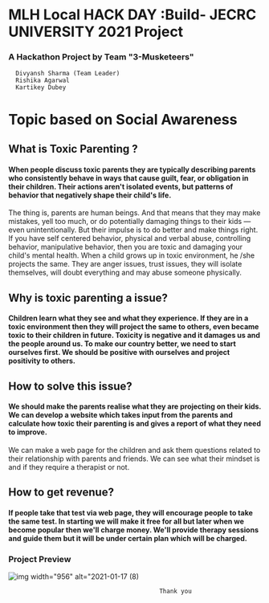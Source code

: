 # MLH Local HACK DAY :Build- JECRC UNIVERSITY 2021 Project 


### A Hackathon Project by Team "3-Musketeers"
      Divyansh Sharma (Team Leader)
      Rishika Agarwal 
      Kartikey Dubey

# Topic based on Social Awareness
## What is Toxic Parenting ?
   #### When people discuss toxic parents they are typically describing parents who consistently behave in ways that cause guilt, fear, or obligation in their children. Their actions aren't isolated events, but patterns of behavior that negatively shape their child's life.
The thing is, parents are human beings. And that means that they may make mistakes, yell too much, or do potentially damaging things to their kids — even unintentionally. But their impulse is to do better and make things right.
If you have self centered behavior, physical and verbal abuse, controlling behavior, manipulative behavior, then you are toxic and damaging your child's mental health. 
When a child grows up in toxic environment, he /she projects the same. They are anger issues, trust issues, they will isolate themselves, will doubt everything and may abuse someone physically. 

## Why is toxic parenting a issue? 
  ####  Children learn what they see and what they experience. If they are in a toxic environment then they will project the same to others, even became toxic to their children in future. Toxicity is negative and it damages us and the people around us. To make our country better, we need to start ourselves first. We should be positive with ourselves and project positivity to others.

## How to solve this issue? 
 ####   We should make the parents realise what they are projecting on their kids. We can develop a website which takes input from the parents and calculate how toxic their parenting is and gives a report of what they need to improve. 
We can make a web page for the children and ask them questions related to their relationship with parents and friends. We can see what their mindset is and if they require a therapist or not.


## How to get revenue? 
  #### If people take that test via web page, they will encourage people to take the same test. In starting we will make it free for all but later when we become popular then we'll charge money. We'll provide therapy sessions and guide them but it will be under certain plan which will be charged.
  
  ### Project Preview
  ![img width="956" alt="2021-01-17 (8)](https://user-images.githubusercontent.com/66429038/104828062-6d287b00-588b-11eb-8235-d9d605fc99e1.png)
  
  
  
                                              Thank you
